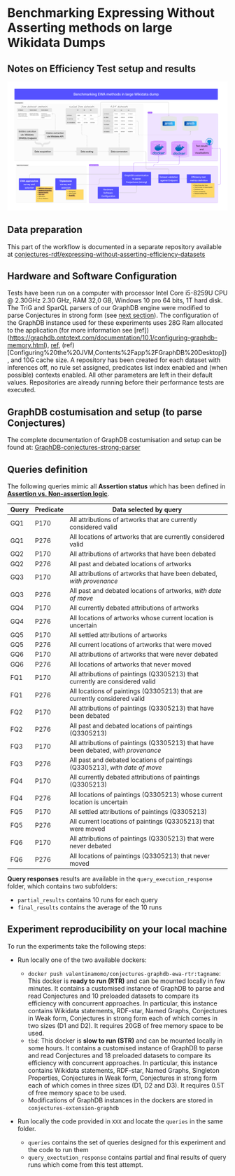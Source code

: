 # Benchmarking Expressing Without Asserting methods on large Wikidata Dumps
## Notes on Efficiency Test setup and results
![EWA efficiency tests workflow](documentation/ewa_efficiency_workflow_tests.png)


## Data preparation
This part of the workflow is documented in a separate repository available at [conjectures-rdf/expressing-without-asserting-efficiency-datasets](https://github.com/conjectures-rdf/expressing-without-asserting-efficiency-datasets)

 ## Hardware and Software Configuration
Tests have been run on a computer with processor Intel Core i5-8259U CPU @ 2.30GHz 2.30 GHz, RAM 32,0 GB, Windows 10 pro 64 bits, 1T hard disk. The TriG and SparQL parsers of our GraphDB engine were modified to parse Conjectures in strong form (see [next section](#graphdb-costumisation-and-setup)). The configuration of the GraphDB instance used for these experiments uses 28G Ram allocated to the application (for more information see [ref])(https://graphdb.ontotext.com/documentation/10.1/configuring-graphdb-memory.html), [ref](https://graphdb.ontotext.com/documentation/10.2/getting-started.html\#:\~:text=the\%20aforementioned\%20icon.-), (ref)[Configuring\%20the\%20JVM,Contents\%2Fapp\%2FGraphDB\%20Desktop]}, and 10G cache size. A repository has been created for each dataset with inferences off, no rule set assigned, predicates list index enabled and (when possible) contexts enabled. All other parameters are left in their default values. Repositories are already running before their performance tests are executed.

<!-- TOC --><a name="graphdb-costumisation-and-setup"></a>
## GraphDB costumisation and setup (to parse Conjectures)
The complete documentation of GraphDB costumisation and setup can be found at: [GraphDB-conjectures-strong-parser](https://github.com/conjectures-rdf/GraphDB-conjectures-strong-parser)

## Queries definition
The following queries mimic all **Assertion status** which has been defined in [**Assertion vs. Non-assertion logic**](https://github.com/conjectures-rdf/expressing-without-asserting-efficiency-datasets). 

| Query | Predicate | Data selected by query |
|-------|-----------|------------------------|
| GQ1   | P170      | All attributions of artworks that are currently considered valid |
| GQ1   | P276      | All locations of artworks that are currently considered valid |
| GQ2   | P170      | All attributions of artworks that have been debated |
| GQ2   | P276      | All past and debated locations of artworks |
| GQ3   | P170      | All attributions of artworks that have been debated, *with provenance* |
| GQ3   | P276      | All past and debated locations of artworks, *with date of move* |
| GQ4   | P170      | All currently debated attributions of artworks |
| GQ4   | P276      | All locations of artworks whose current location is uncertain |
| GQ5   | P170      | All settled attributions of artworks |
| GQ5   | P276      | All current locations of artworks that were moved |
| GQ6   | P170      | All attributions of artworks that were never debated |
| GQ6   | P276      | All locations of artworks that never moved |
| FQ1   | P170      | All attributions of paintings (Q3305213) that currently are considered valid |
| FQ1   | P276      | All locations of paintings (Q3305213) that are currently considered valid |
| FQ2   | P170      | All attributions of paintings (Q3305213) that have been debated |
| FQ2   | P276      | All past and debated locations of paintings (Q3305213) |
| FQ3   | P170      | All attributions of paintings (Q3305213) that have been debated, *with provenance* |
| FQ3   | P276      | All past and debated locations of paintings (Q3305213), *with date of move* |
| FQ4   | P170      | All currently debated attributions of paintings (Q3305213) |
| FQ4   | P276      | All locations of paintings (Q3305213) whose current location is uncertain |
| FQ5   | P170      | All settled attributions of paintings (Q3305213) |
| FQ5   | P276      | All current locations of paintings (Q3305213) that were moved |
| FQ6   | P170      | All attributions of paintings (Q3305213) that were never debated |
| FQ6   | P276      | All locations of paintings (Q3305213) that never moved |

**Query responses** results are available in the `query_execution_response` folder, which contains two subfolders:
- `partial_results` contains 10 runs for each query
-  `final_results` contains the average of the 10 runs

## Experiment reproducibility on your local machine
To run the experiments take the following steps:
- Run locally one of the two available dockers:
  - ```docker push valentinamomo/conjectures-graphdb-ewa-rtr:tagname```: This docker is **ready to run (RTR)** and can be mounted locally in few minutes. It contains a customised instance of GraphDB to parse and read Conjectures and 10 preloaded datasets to compare its efficiency with concurrent approaches. In particular, this instance contains Wikidata statements, RDF-star, Named Graphs, Conjectures in Weak form, Conjectures in strong form each of which comes in two sizes (D1 and D2). It requires 20GB of free memory space to be used.
  - ```tbd```: This docker is **slow to run (STR)** and can be mounted locally in some hours. It contains a customised instance of GraphDB to parse and read Conjectures and 18 preloaded datasets to compare its efficiency with concurrent approaches. In particular, this instance contains Wikidata statements, RDF-star, Named Graphs, Singleton Properties, Conjectures in Weak form, Conjectures in strong form each of which comes in three sizes (D1, D2 and D3). It requires 0.5T of free memory space to be used.
  - Modifications of GraphDB instances in the dockers are stored in ```conjectures-extension-graphdb```

- Run locally the code provided in ```XXX``` and locate the ```queries``` in the same folder.
  - ```queries``` contains the set of queries designed for this experiment and the code to run them
  - ```query_exectution_response``` contains partial and final results of query runs which come from this test attempt.
